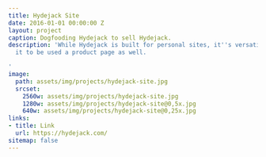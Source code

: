 ```yaml
---
title: Hydejack Site
date: 2016-01-01 00:00:00 Z
layout: project
caption: Dogfooding Hydejack to sell Hydejack.
description: 'While Hydejack is built for personal sites, it''s versatility allows
  it to be used a product page as well.

'
image:
  path: assets/img/projects/hydejack-site.jpg
  srcset:
    2560w: assets/img/projects/hydejack-site.jpg
    1280w: assets/img/projects/hydejack-site@0,5x.jpg
    640w: assets/img/projects/hydejack-site@0,25x.jpg
links:
- title: Link
  url: https://hydejack.com/
sitemap: false
---
```


<!-- **hy-drawer** is a touch-enabled drawer component for the modern web. It focuses on providing a fun, natural feel in both the Android and iOS stock browser, while being performant and easy to use. It is the perfect companion for mobile-first web pages and progressive web apps.

> A touch-enabled drawer component for the modern web.
{:.lead}

**hy-drawer** is used by hundreds of sites as part of the [Hydejack] Jekyll theme.

[hydejack]: ../README.md -->
